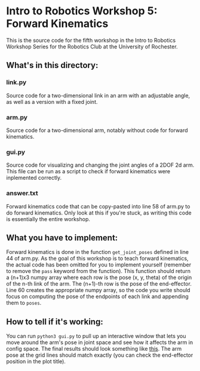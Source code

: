 # Intro to Robotics Workshop 5: Forward Kinematics
This is the source code for the fifth workshop in the Intro to Robotics Workshop Series for the Robotics Club at the University of Rochester.
## What's in this directory:
### link.py
Source code for a two-dimensional link in an arm with an adjustable angle, as well as a version with a fixed joint.
### arm.py
Source code for a two-dimensional arm, notably without code for forward kinematics.
### gui.py
Source code for visualizing and changing the joint angles of a 2DOF 2d arm. This file can be run as a script to check if forward kinematics were inplemented correctly.
### answer.txt
Forward kinematics code that can be copy-pasted into line 58 of arm.py to do forward kinematics. Only look at this if you're stuck, as writing this code is essentially the entire workshop.
## What you have to implement:
Forward kinematics is done in the function `get_joint_poses` defined in line 44 of arm.py. As the goal of this workshop is to teach forward kinematics, the actual code has been omitted for you to implement yourself (remember to remove the `pass` keyword from the function). This function should return a (n+1)x3 numpy array where each row is the pose (x, y, theta) of the origin of the n-th link of the arm. The (n+1)-th row is the pose of the end-effector. Line 60 creates the appropriate numpy array, so the code you write should focus on computing the pose of the endpoints of each link and appending them to `poses`.
## How to tell if it's working:
You can run `python3 gui.py` to pull up an interactive window that lets you move around the arm's pose in joint space and see how it affects the arm in config space. The final results should look something like [this](https://youtu.be/eAWpkSIO3vE). The arm pose at the grid lines should match exactly (you can check the end-effector position in the plot title). 
